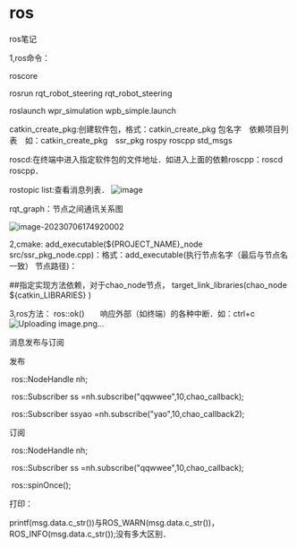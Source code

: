 # ros
ros笔记

1,ros命令：

roscore

rosrun rqt_robot_steering rqt_robot_steering

roslaunch wpr_simulation wpb_simple.launch

catkin_create_pkg:创建软件包，格式：catkin_create_pkg 包名字　依赖项目列表　如：catkin_create_pkg　ssr_pkg rospy roscpp std_msgs

roscd:在终端中进入指定软件包的文件地址．如进入上面的依赖roscpp：roscd　roscpp．

rostopic list:查看消息列表．
![image](https://github.com/1875525594/ros/assets/109819399/2b3b6459-12a2-4a87-aac2-5adeb9912062)


rqt_graph：节点之间通讯关系图

![image-20230706174920002](/home/gdm0/snap/typora/82/.config/Typora/typora-user-images/image-20230706174920002.png)


2,cmake:
add_executable(${PROJECT_NAME}_node src/ssr_pkg_node.cpp)：格式：add_executable(执行节点名字（最后与节点名一致） 节点路径)：

##指定实现方法依赖，对于chao_node节点，
target_link_libraries(chao_node
  ${catkin_LIBRARIES}
)



3,ros方法：
ros::ok()　　响应外部（如终端）的各种中断．如：ctrl+c
![Uploading image.png…]()


消息发布与订阅

发布

​	ros::NodeHandle nh;

​    ros::Subscriber ss =nh.subscribe("qqwwee",10,chao_callback);

​    ros::Subscriber ssyao =nh.subscribe("yao",10,chao_callback2);

订阅

​	ros::NodeHandle nh;

​	ros::Subscriber ss =nh.subscribe("qqwwee",10,chao_callback);

​	ros::spinOnce();



打印：

printf(msg.data.c_str())与ROS_WARN(msg.data.c_str())，ROS_INFO(msg.data.c_str());没有多大区别．




